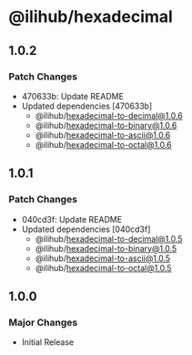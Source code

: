 # @ilihub/hexadecimal

## 1.0.2

### Patch Changes

- 470633b: Update README
- Updated dependencies [470633b]
  - @ilihub/hexadecimal-to-decimal@1.0.6
  - @ilihub/hexadecimal-to-binary@1.0.6
  - @ilihub/hexadecimal-to-ascii@1.0.6
  - @ilihub/hexadecimal-to-octal@1.0.6

## 1.0.1

### Patch Changes

- 040cd3f: Update README
- Updated dependencies [040cd3f]
  - @ilihub/hexadecimal-to-decimal@1.0.5
  - @ilihub/hexadecimal-to-binary@1.0.5
  - @ilihub/hexadecimal-to-ascii@1.0.5
  - @ilihub/hexadecimal-to-octal@1.0.5

## 1.0.0

### Major Changes

- Initial Release
